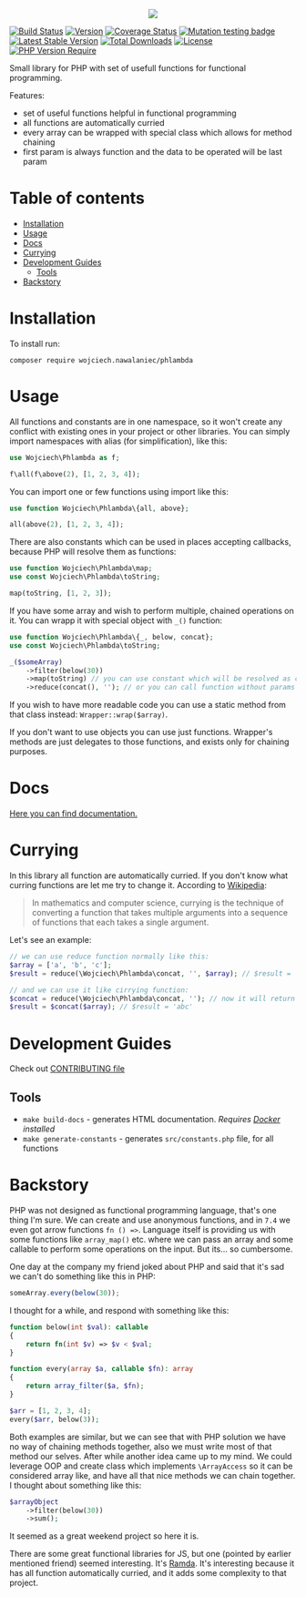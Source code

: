 <p align="center">
 <img src="https://i.ibb.co/44kx283/repository-open-graph-template2.png"/>
</a>

[![Build Status](https://travis-ci.com/wnnawalaniec/phlambda.svg?branch=master)](https://travis-ci.com/wnnawalaniec/phlambda)
[![Version](http://poser.pugx.org/wojciech.nawalaniec/phlambda/version)](https://packagist.org/packages/wojciech.nawalaniec/phlambda)
[![Coverage Status](https://coveralls.io/repos/github/wnnawalaniec/phlambda/badge.svg?branch=master)](https://coveralls.io/github/wnnawalaniec/phlambda?branch=master)
[![Mutation testing badge](https://img.shields.io/endpoint?style=flat&url=https%3A%2F%2Fbadge-api.stryker-mutator.io%2Fgithub.com%2Fwnnawalaniec%2Fphlambda%2Fmaster)](https://dashboard.stryker-mutator.io/reports/github.com/wnnawalaniec/phlambda/master)
[![Latest Stable Version](http://poser.pugx.org/wojciech.nawalaniec/phlambda/v)](https://packagist.org/packages/wojciech.nawalaniec/phlambda)
[![Total Downloads](http://poser.pugx.org/wojciech.nawalaniec/phlambda/downloads)](https://packagist.org/packages/wojciech.nawalaniec/phlambda)
[![License](http://poser.pugx.org/wojciech.nawalaniec/phlambda/license)](https://packagist.org/packages/wojciech.nawalaniec/phlambda)
[![PHP Version Require](http://poser.pugx.org/wojciech.nawalaniec/phlambda/require/php)](https://packagist.org/packages/wojciech.nawalaniec/phlambda)

Small library for PHP with set of usefull functions for functional programming.

Features:
 - set of useful functions helpful in functional programming
 - all functions are automatically curried
 - every array can be wrapped with special class which allows for method chaining
 - first param is always function and the data to be operated will be last param
 
# Table of contents

- [Installation](#installation)
- [Usage](#usage)
- [Docs](#docs)
- [Currying](#currying)
- [Development Guides](#development-guides)
  - [Tools](#tools)
- [Backstory](#backstory)

# Installation
To install run:
```
composer require wojciech.nawalaniec/phlambda
```

# Usage
All functions and constants are in one namespace, so it won't create any conflict with existing ones in your project
or other libraries.
You can simply import namespaces with alias (for simplification), like this:
```php
use Wojciech\Phlambda as f;

f\all(f\above(2), [1, 2, 3, 4]);
```

You can import one or few functions using import like this:
```php
use function Wojciech\Phlambda\{all, above};

all(above(2), [1, 2, 3, 4]);
```

There are also constants which can be used in places accepting callbacks, because PHP
will resolve them as functions:
```php
use function Wojciech\Phlambda\map;
use const Wojciech\Phlambda\toString;

map(toString, [1, 2, 3]);
```

If you have some array and wish to perform multiple, chained operations on it. You can wrapp it
with special object with `_()` function:

```php
use function Wojciech\Phlambda\{_, below, concat};
use const Wojciech\Phlambda\toString;

_($someArray)
    ->filter(below(30))
    ->map(toString) // you can use constant which will be resolved as callable by PHP
    ->reduce(concat(), ''); // or you can call function without params because all functions all curried
```

If you wish to have more readable code you can use a static method from that class instead: `Wrapper::wrap($array)`.

If you don't want to use objects you can use just functions. Wrapper's methods are just delegates to those functions,
and exists only for chaining purposes.

# Docs
[Here you can find documentation.](https://wnnawalaniec.github.io/phlambda/packages/Application.html)

# Currying
In this library all function are automatically curried. If you don't know what curring functions are let me try to change it.
According to [Wikipedia](https://en.wikipedia.org/wiki/Currying):
> In mathematics and computer science, currying is the technique of converting a function that takes multiple arguments into a sequence of functions that each takes a single argument.

Let's see an example:
 ```php
// we can use reduce function normally like this:
$array = ['a', 'b', 'c'];
$result = reduce(\Wojciech\Phlambda\concat, '', $array); // $result = 'abc'

// and we can use it like cirrying function:
$concat = reduce(\Wojciech\Phlambda\concat, ''); // now it will return callback accepting last param from reduce - an array
$result = $concat($array); // $result = 'abc'
```

# Development Guides
Check out [CONTRIBUTING file](https://github.com/wnnawalaniec/phlambda/blob/master/CONTRIBUTING.md)

## Tools
 - `make build-docs` - generates HTML documentation. *Requires [Docker](https://www.docker.com/) installed*
 - `make generate-constants` - generates `src/constants.php` file, for all functions

# Backstory
PHP was not designed as functional programming language, that's one thing I'm sure. 
We can create and use anonymous functions, and in `7.4` we even got arrow functions `fn () =>`.
Language itself is providing us with some functions like `array_map()` etc. where we can pass an array
and some callable to perform some operations on the input.
But its... so cumbersome.

One day at the company my friend joked about PHP and said that it's sad we can't do something like this in PHP:
```js
someArray.every(below(30));
```

I thought for a while, and respond with something like this:
```php
function below(int $val): callable
{
    return fn(int $v) => $v < $val;
}

function every(array $a, callable $fn): array
{
    return array_filter($a, $fn);
}

$arr = [1, 2, 3, 4];
every($arr, below(3));
```

Both examples are similar, but we can see that with PHP solution we have no way of chaining methods together, also we
must write most of that method our selves. After while another idea came up to my mind. We could leverage OOP and create
class which implements `\ArrayAccess` so it can be considered array like, and have all that nice methods we can chain together.
I thought about something like this:
```php
$arrayObject
    ->filter(below(30))
    ->sum();
```
It seemed as a great weekend project so here it is.

There are some great functional libraries for JS, but one (pointed by earlier mentioned friend) seemed interesting.
It's [Ramda](https://github.com/ramda/ramda). It's interesting because it has all function automatically curried, and it
adds some complexity to that project.
